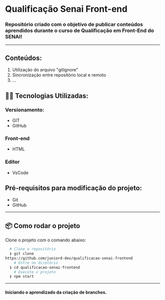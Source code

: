 # Qualificação Senai Front-end
### Repositório criado com o objetivo de publicar conteúdos aprendidos durante o curso de Qualificação em Front-End do SENAI!
---
## Conteúdos:
1. Utilização do arquivo "gitignore"
2. Sincronização entre repositório local e remoto
3. ...

## 👨‍💻️ Tecnologias Utilizadas:
### Versionamento:
* GIT
* GitHub
### Front-end
* HTML
### Editor
* VsCode

## Pré-requisitos para modificação do projeto:
* Git
* GitHub

---
## 📦️ Como rodar o projeto
Clone o projeto com o comando abaixo:
```bash
  # Clone o repositório
  ❯ git clone 
https://github.com/juniord-dev/qualificacao-senai-frontend
	# Entre no diretório
  ❯ cd qualificacao-senai-frontend
	# Execute o projeto
  ❯ npm start
```
---

#### Iniciando o aprendizado da criação de branches.